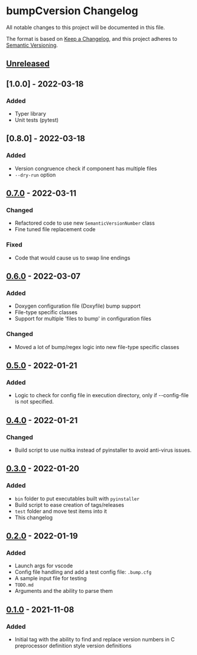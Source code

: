 # bumpCversion Changelog
All notable changes to this project will be documented in this file.

The format is based on [Keep a Changelog],
and this project adheres to [Semantic Versioning].

## [Unreleased]

## [1.0.0] - 2022-03-18
### Added
- Typer library
- Unit tests (pytest)

## [0.8.0] - 2022-03-18
### Added
- Version congruence check if component has multiple files
- `--dry-run` option

## [0.7.0] - 2022-03-11
### Changed
- Refactored code to use new `SemanticVersionNumber` class
- Fine tuned file replacement code

### Fixed
- Code that would cause us to swap line endings

## [0.6.0] - 2022-03-07
### Added
- Doxygen configuration file (Doxyfile) bump support
- File-type specific classes
- Support for multiple 'files to bump' in configuration files

### Changed
- Moved a lot of bump/regex logic into new file-type specific classes

## [0.5.0] - 2022-01-21
### Added
- Logic to check for config file in execution directory, only if --config-file is not specified.

## [0.4.0] - 2022-01-21
### Changed
- Build script to use nuitka instead of pyinstaller to avoid anti-virus issues.

## [0.3.0] - 2022-01-20
### Added
- `bin` folder to put executables built with `pyinstaller`
- Build script to ease creation of tags/releases
- `test` folder and move test items into it
- This changelog

## [0.2.0] - 2022-01-19
### Added
- Launch args for vscode
- Config file handling and add a test config file: `.bump.cfg`
- A sample input file for testing
- `TODO.md`
- Arguments and the ability to parse them

## [0.1.0] - 2021-11-08
### Added
- Initial tag with the ability to find and replace version numbers in C
  preprocessor definition style version definitions


[Unreleased]: https://github.com/coppolat1/bumpCversion/compare/v0.8.0...HEAD
[0.7.0]: https://github.com/coppolat1/bumpCversion/compare/v0.7.0...v0.8.0
[0.7.0]: https://github.com/coppolat1/bumpCversion/compare/v0.6.0...v0.7.0
[0.6.0]: https://github.com/coppolat1/bumpCversion/compare/v0.5.0...v0.6.0
[0.5.0]: https://github.com/coppolat1/bumpCversion/compare/v0.4.0...v0.5.0
[0.4.0]: https://github.com/coppolat1/bumpCversion/compare/v0.3.0...v0.4.0
[0.3.0]: https://github.com/coppolat1/bumpCversion/compare/v0.2.0...v0.3.0
[0.2.0]: https://github.com/coppolat1/bumpCversion/compare/v0.1.0...v0.2.0
[0.1.0]: https://github.com/coppolat1/bumpCversion/releases/tag/v0.1.0

[Keep a Changelog]: https://keepachangelog.com/en/1.0.0/
[Semantic Versioning]: https://semver.org/spec/v2.0.0.html

<!---
Keep a Changelog Sections

### Added      for new features.
### Changed    for changes in existing functionality.
### Deprecated for soon-to-be removed features.
### Removed    for now removed features.
### Fixed      for any bug fixes.
### Security   in case of vulnerabilities.
-->
